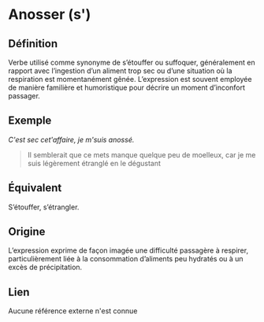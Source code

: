# Anosser (s')

## Définition

Verbe utilisé comme synonyme de s’étouffer ou suffoquer, généralement en rapport avec l’ingestion d’un aliment trop sec ou d’une situation où la respiration est momentanément gênée. L’expression est souvent employée de manière familière et humoristique pour décrire un moment d’inconfort passager.

## Exemple

_C'est sec cet'affaire, je m'suis anossé._
> Il semblerait que ce mets manque quelque peu de moelleux, car je me suis légèrement étranglé en le dégustant

## Équivalent

S’étouffer, s’étrangler.

## Origine

L’expression exprime de façon imagée une difficulté passagère à respirer, particulièrement liée à la consommation d’aliments peu hydratés ou à un excès de précipitation.

## Lien

Aucune référence externe n'est connue
